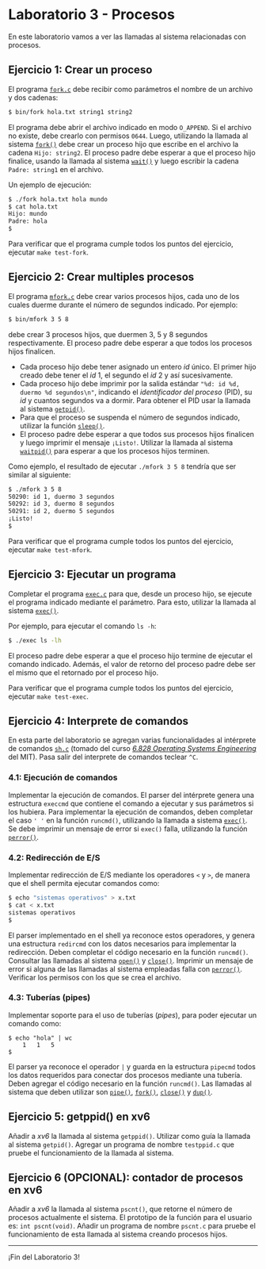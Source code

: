 # Laboratorio 3 - Procesos

En este laboratorio vamos a ver las llamadas al sistema relacionadas con procesos.

## Ejercicio 1: Crear un proceso

El programa [`fork.c`](fork.c) debe recibir como parámetros el nombre de un archivo y dos cadenas:

```sh
$ bin/fork hola.txt string1 string2
```

El programa debe abrir el archivo indicado en modo `O_APPEND`. Si el archivo no existe, debe crearlo con permisos `0644`. Luego, utilizando la llamada al sistema [`fork()`](http://man7.org/linux/man-pages/man2/fork.2.html) debe crear un proceso hijo que escribe en el archivo la cadena `Hijo: string2`. El proceso padre debe esperar a que el proceso hijo finalice, usando la llamada al sistema [`wait()`](http://man7.org/linux/man-pages/man2/wait.2.html) y luego escribir la cadena `Padre: string1` en el archivo.

Un ejemplo de ejecución:

```sh
$ ./fork hola.txt hola mundo
$ cat hola.txt
Hijo: mundo
Padre: hola
$
```

Para verificar que el programa cumple todos los puntos del ejercicio, ejecutar `make test-fork`.

## Ejercicio 2: Crear multiples procesos

El programa [`mfork.c`](mfork.c) debe crear varios procesos hijos, cada uno de los cuales duerme durante el número de segundos indicado. Por ejemplo:

```bash
$ bin/mfork 3 5 8
```

debe crear 3 procesos hijos, que duermen 3, 5 y 8 segundos respectivamente. El proceso padre debe esperar a que todos los procesos hijos finalicen.

* Cada proceso hijo debe tener asignado un entero _id_ único. El primer hijo creado debe tener el _id_ 1, el segundo el _id_ 2 y así sucesivamente.
* Cada proceso hijo debe imprimir por la salida estándar `"%d: id %d, duermo %d segundos\n"`, indicando el *identificador del proceso* (PID), su _id_ y cuantos segundos va a dormir. Para obtener el PID usar la llamada al sistema [`getpid()`](http://man7.org/linux/man-pages/man2/getpid.2.html).
* Para que el proceso se suspenda el número de segundos indicado, utilizar la función [`sleep()`](http://man7.org/linux/man-pages/man3/sleep.3.html).
* El proceso padre debe esperar a que todos sus procesos hijos finalicen y luego imprimir el mensaje `¡Listo!`. Utilizar la llamada al sistema [`waitpid()`](http://man7.org/linux/man-pages/man2/waitpid.2.html) para esperar a que los procesos hijos terminen.

Como ejemplo, el resultado de ejecutar `./mfork 3 5 8` tendría que ser similar al siguiente:

```bash
$ ./mfork 3 5 8
50290: id 1, duermo 3 segundos
50292: id 3, duermo 8 segundos
50291: id 2, duermo 5 segundos
¡Listo!
$
```

Para verificar que el programa cumple todos los puntos del ejercicio, ejecutar `make test-mfork`.

## Ejercicio 3: Ejecutar un programa

Completar el programa [`exec.c`](exec.c) para que, desde un proceso hijo, se ejecute el programa indicado mediante el parámetro. Para esto, utilizar la llamada al sistema [`exec()`](http://man7.org/linux/man-pages/man3/exec.3.html). 

Por ejemplo, para ejecutar el comando `ls -h`:

```sh
$ ./exec ls -lh
```

El proceso padre debe esperar a que el proceso hijo termine de ejecutar el comando indicado. Además, el valor de retorno del proceso padre debe ser el mismo que el retornado por el proceso hijo.

Para verificar que el programa cumple todos los puntos del ejercicio, ejecutar `make test-exec`.

## Ejercicio 4: Interprete de comandos

En esta parte del laboratorio se agregan varias funcionalidades al intérprete de comandos [`sh.c`](sh.c) (tomado del curso [_6.828 Operating Systems Engineering_](https://pdos.csail.mit.edu/6.828/) del MIT). Pasa salir del interprete de comandos teclear `^C`.

### 4.1: Ejecución de comandos

Implementar la ejecución de comandos. El parser del intérprete genera una estructura `execcmd` que contiene el comando a ejecutar y sus parámetros si los hubiera. Para implementar la ejecución de comandos, deben completar el caso `' '` en la función `runcmd()`, utilizando la llamada a sistema [`exec()`](http://man7.org/linux/man-pages/man3/exec.3.html). Se debe imprimir un mensaje de error si `exec()` falla, utilizando la función [`perror()`](http://man7.org/linux/man-pages/man3/perror.3.html).

### 4.2: Redirección de E/S

Implementar redirección de E/S mediante los operadores `<` y `>`, de manera que el shell permita ejecutar comandos como:

```bash
$ echo "sistemas operativos" > x.txt
$ cat < x.txt
sistemas operativos
$
```

El parser implementado en el shell ya reconoce estos operadores, y genera una estructura `redircmd` con los datos necesarios para implementar la redirección. Deben completar el código necesario en la función `runcmd()`. Consultar las llamadas al sistema [`open()`](http://man7.org/linux/man-pages/man2/open.2.html) y [`close()`](http://man7.org/linux/man-pages/man2/close.2.html). Imprimir un mensaje de error si alguna de las llamadas al sistema empleadas falla con [`perror()`](http://man7.org/linux/man-pages/man3/perror.3.html). Verificar los permisos con los que se crea el archivo.

### 4.3: Tuberías (pipes)

Implementar soporte para el uso de tuberías (_pipes_), para poder ejecutar un comando como:

```
$ echo "hola" | wc
    1   1   5
$
```

El parser ya reconoce el operador `|` y guarda en la estructura `pipecmd` todos los datos requeridos para conectar dos procesos mediante una tubería. Deben agregar el código necesario en la función `runcmd()`. Las llamadas al sistema que deben utilizar son [`pipe()`](http://man7.org/linux/man-pages/man2/pipe.2.html), [`fork()`](http://man7.org/linux/man-pages/man2/fork.2.html), [`close()`](http://man7.org/linux/man-pages/man2/close.2.html) y [`dup()`](http://man7.org/linux/man-pages/man2/dup.2.html).

## Ejercicio 5: getppid() en xv6

Añadir a _xv6_ la llamada al sistema `getppid()`. Utilizar como guía la llamada al sistema `getpid()`. Agregar un programa de nombre `testppid.c` que pruebe el funcionamiento de la llamada al sistema.

## Ejercicio 6 (OPCIONAL): contador de procesos en xv6

Añadir a _xv6_ la llamada al sistema `pscnt()`, que retorne el número de procesos actualmente el sistema. El prototipo de la función para el usuario es: `int pscnt(void)`. Añadir un programa de nombre `pscnt.c` para pruebe el funcionamiento de esta llamada al sistema creando procesos hijos.

---

¡Fin del Laboratorio 3!

